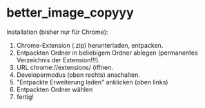 # better_image_copyyy
Installation (bisher nur für Chrome):

1. Chrome-Extension (.zip) herunterladen, entpacken.
2. Entpackten Ordner in beliebigem Ordner ablegen (permanentes Verzeichnis der Extension!!!).
2. URL chrome://extensions/ öffnen.
3. Developermodus (oben rechts) anschalten.
4. "Entpackte Erweiterung laden" anklicken (oben links)
5. Entpackten Ordner wählen
6. fertig!
